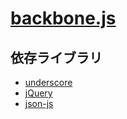# [backbone.js](http://backbonejs.org/)

## 依存ライブラリ

- [underscore](http://underscorejs.org/)
- [jQuery](http://jquery.com/)
- [json-js](https://github.com/douglascrockford/JSON-js)
